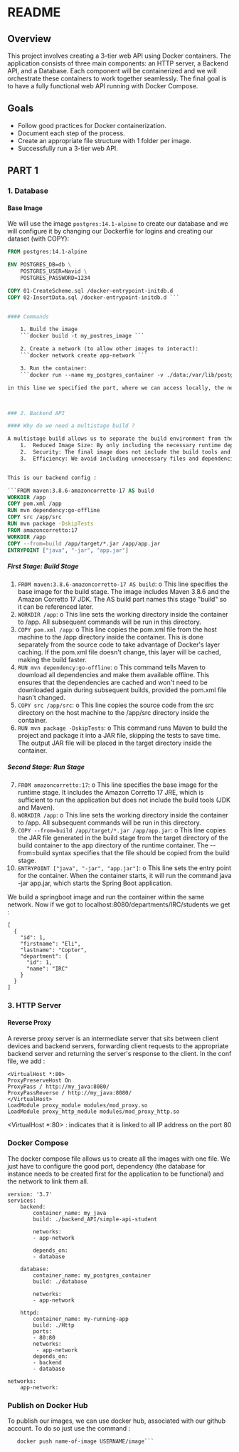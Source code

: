 # README

## Overview

This project involves creating a 3-tier web API using Docker containers. The application consists of three main components: an HTTP server, a Backend API, and a Database. Each component will be containerized and we will orchestrate these containers to work together seamlessly. The final goal is to have a fully functional web API running with Docker Compose.

## Goals

- Follow good practices for Docker containerization.
- Document each step of the process.
- Create an appropriate file structure with 1 folder per image.
- Successfully run a 3-tier web API.

## PART 1

### 1. Database

#### Base Image

We will use the image `postgres:14.1-alpine` to create our database and we will configure it by changing our Dockerfile for logins and creating our dataset (with COPY):

```Dockerfile
FROM postgres:14.1-alpine

ENV POSTGRES_DB=db \
    POSTGRES_USER=Navid \
    POSTGRES_PASSWORD=1234

COPY 01-CreateScheme.sql /docker-entrypoint-initdb.d
COPY 02-InsertData.sql /docker-entrypoint-initdb.d ```


#### Commands

    1. Build the image
    ```docker build -t my_postres_image ```

    2. Create a network (to allow other images to interact):
    ```docker network create app-network ```

    3. Run the container:
    ```docker run --name my_postgres_container -v ./data:/var/lib/postgresql/data--network app-network -p 5432:5432 -d my_postgres_image```

in this line we specified the port, where we can access locally, the network and the volume to store the data of the image in case the container is killed



### 2. Backend API

#### Why do we need a multistage build ?

A multistage build allows us to separate the build environment from the runtime environment. This has several benefits:
    1.	Reduced Image Size: By only including the necessary runtime dependencies in the final image, we significantly reduce the size of the Docker image.
    2.	Security: The final image does not include the build tools and dependencies, reducing the attack surface.
    3.	Efficiency: We avoid including unnecessary files and dependencies in the final image, making it lean and optimized for running the application.


This is our backend config :

```FROM maven:3.8.6-amazoncorretto-17 AS build
WORKDIR /app
COPY pom.xml /app
RUN mvn dependency:go-offline
COPY src /app/src
RUN mvn package -DskipTests
FROM amazoncorretto:17
WORKDIR /app
COPY --from=build /app/target/*.jar /app/app.jar
ENTRYPOINT ["java", "-jar", "app.jar"]
```

##### First Stage: Build Stage

1.	```FROM maven:3.8.6-amazoncorretto-17 AS build```:
o	This line specifies the base image for the build stage. The image includes Maven 3.8.6 and the Amazon Corretto 17 JDK. The AS build part names this stage "build" so it can be referenced later.
2.	```WORKDIR /app```:
o	This line sets the working directory inside the container to /app. All subsequent commands will be run in this directory.
3.	```COPY pom.xml /app```:
o	This line copies the pom.xml file from the host machine to the /app directory inside the container. This is done separately from the source code to take advantage of Docker's layer caching. If the pom.xml file doesn't change, this layer will be cached, making the build faster.
4.	```RUN mvn dependency:go-offline```:
o	This command tells Maven to download all dependencies and make them available offline. This ensures that the dependencies are cached and won't need to be downloaded again during subsequent builds, provided the pom.xml file hasn't changed.
5.	```COPY src /app/src```:
o	This line copies the source code from the src directory on the host machine to the /app/src directory inside the container.
6.	```RUN mvn package -DskipTests```:
o	This command runs Maven to build the project and package it into a JAR file, skipping the tests to save time. The output JAR file will be placed in the target directory inside the container.


##### Second Stage: Run Stage

7.	```FROM amazoncorretto:17```:
o	This line specifies the base image for the runtime stage. It includes the Amazon Corretto 17 JRE, which is sufficient to run the application but does not include the build tools (JDK and Maven).
8.	```WORKDIR /app```:
o	This line sets the working directory inside the container to /app. All subsequent commands will be run in this directory.
9.	```COPY --from=build /app/target/*.jar /app/app.jar```:
o	This line copies the JAR file generated in the build stage from the target directory of the build container to the app directory of the runtime container. The --from=build syntax specifies that the file should be copied from the build stage.
10.	```ENTRYPOINT ["java", "-jar", "app.jar"]```:
o	This line sets the entry point for the container. When the container starts, it will run the command java -jar app.jar, which starts the Spring Boot application.


We build a springboot image and run the container within the same network.
Now if we got to localhost:8080/departments/IRC/students we get :


```
[
  {
    "id": 1,
    "firstname": "Eli",
    "lastname": "Copter",
    "department": {
      "id": 1,
      "name": "IRC"
    }
  }
]
```

### 3. HTTP Server

#### Reverse Proxy

A reverse proxy server is an intermediate server that sits between client devices and backend servers, forwarding client requests to the appropriate backend server and returning the server's response to the client.
In the conf file, we add : 

```
<VirtualHost *:80>
ProxyPreserveHost On
ProxyPass / http://my_java:8080/
ProxyPassReverse / http://my_java:8080/
</VirtualHost>
LoadModule proxy_module modules/mod_proxy.so
LoadModule proxy_http_module modules/mod_proxy_http.so
```

<VirtualHost *:80> : indicates that it is linked to all IP address on the port 80


### Docker Compose

The docker compose file allows us to create all the images with one file. We just have to configure the good port, dependency (the database for instance needs to be created first for the application to be functional) and the network to link them all. 
```
version: '3.7'
services:
    backend: 
        container_name: my_java
        build: ./backend_API/simple-api-student
        
        networks:
        - app-network

        depends_on:
        - database

    database: 
        container_name: my_postgres_container
        build: ./database
        
        networks:
        - app-network

    httpd:
        container_name: my-running-app
        build: ./Http  
        ports:
        - 80:80
        networks:
         - app-network
        depends_on:
        - backend
        - database

networks:
    app-network:
```

### Publish on Docker Hub

To publish our images, we can use docker hub, associated with our github account.
To do so just use the command :
```docker tag name-of-image USERNAME/image-name
   docker push name-of-image USERNAME/image```




